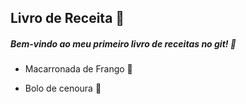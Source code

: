 ## Livro de Receita :book:

##### Bem-vindo ao meu primeiro livro de receitas no git! :handshake:

- Macarronada de Frango :chicken:

- Bolo de cenoura :cake:

  
  
  





